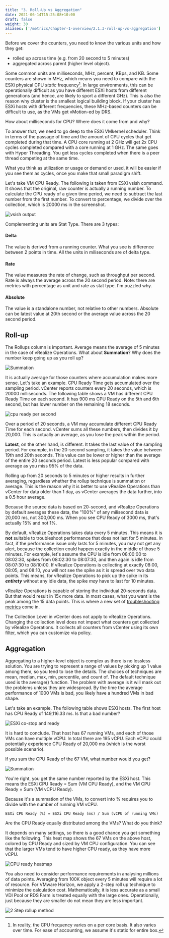 ```yaml
---
title: "3. Roll-Up vs Aggregation"
date: 2021-06-14T15:25:08+10:00
draft: false
weight: 30
aliases: ['/metrics/chapter-1-overview/2.1.3-roll-up-vs-aggregation']
---
```


Before we cover the counters, you need to know the various units and how they get:

- rolled up across time (e.g. from 20 second to 5 minutes)
- aggregated across parent (higher level object).

Some common units are milliseconds, MHz, percent, KBps, and KB. Some counters are shown in MHz, which means you need to compare with the ESXi physical CPU _static_ frequency[^1]. In large environments, this can be operationally difficult as you have different ESXi hosts from different generations (and hence, are likely to sport a different GHz). This is also the reason why cluster is the smallest logical building block. If your cluster has ESXi hosts with different frequencies, these MHz-based counters can be difficult to use, as the VMs get vMotion-ed by DRS.

How about milliseconds for CPU? Where does it come from and why?

To answer that, we need to go deep to the ESXi VMkernel scheduler. Think in terms of the passage of time and the amount of CPU cycles that get completed during that time. A CPU core running at 2 GHz will get 2x CPU cycles completed compared with a core running at 1 GHz. The same goes with Hyper Threading. You get less cycles completed when there is a peer thread competing at the same time.

What you think as utilization or usage or demand or used, it will be easier if you see them as cycles, once you make that small paradigm shift.

Let's take VM CPU Ready. The following is taken from ESXi vsish command. It shows that the original, raw counter is actually a running number. To calculate the CPU ready of a given time period, we need to subtract the last number from the first number. To convert to percentage, we divide over the collection, which is 20000 ms in the screenshot.

![vsish output](2.1.3-fig-1.png)

Complementing units are Stat Type. There are 3 types:

#### Delta

The value is derived from a running counter. What you see is difference between 2 points in time. All the units in miliseconds are of delta type.

#### Rate

The value measures the rate of change, such as throughput per second. Rate is always the average across the 20 second period.
Note: there are metrics with percentage as unit and rate as stat type. I'm puzzled why.

#### Absolute

The value is a standalone number, not relative to other numbers. Absolute can be latest value at 20th second or the average value across the 20 second period.

## Roll-up

The Rollups column is important. Average means the average of 5 minutes in the case of vRealize Operations. What about **Summation**? Why does the number keep going up as you roll up?

![Summation](2.1.3-fig-2.png)

It is actually average for those counters where accumulation makes more sense. Let's take an example. CPU Ready Time gets accumulated over the sampling period. vCenter reports counters every 20 seconds, which is 20000 milliseconds. The following table shows a VM has different CPU Ready Time on each second. It has 900 ms CPU Ready on the 5th and 6th second, but has lower number on the remaining 18 seconds.

![cpu ready per second](2.1.3-fig-2.png)

Over a period of 20 seconds, a VM may accumulate different CPU Ready Time for each second. vCenter sums all these numbers, then divides it by 20,000. This is actually an average, as you lose the peak within the period.

**Latest**, on the other hand, is different. It takes the last value of the sampling period. For example, in the 20-second sampling, it takes the value between 19th and 20th seconds. This value can be lower or higher than the average of the entire 20 seconds period. Latest is less popular compared with average as you miss 95% of the data.

Rolling up from 20 seconds to 5 minutes or higher results in further averaging, regardless whether the rollup technique is summation or average. This is the reason why it is better to use vRealize Operations than vCenter for data older than 1 day, as vCenter averages the data further, into a 0.5 hour average.

Because the source data is based on 20-second, and vRealize Operations by default averages these data, the "100%" of any milisecond data is 20,000 ms, not 300,000 ms. When you see CPU Ready of 3000 ms, that's actually 15% and not 1%.

By default, vRealize Operations takes data every 5 minutes. This means it is **not** suitable to troubleshoot performance that does not last for 5 minutes. In fact, if the performance issue only lasts for 5 minutes, you may not get any alert, because the collection could happen exactly in the middle of those 5 minutes. For example, let's assume the CPU is idle from 08:00:00 to 08:02:30, spikes from 08:02:30 to 08:07:30, and then again is idle from 08:07:30 to 08:10:00. If vRealize Operations is collecting at exactly 08:00, 08:05, and 08:10, you will not see the spike as it is spread over two data points. This means, for vRealize Operations to pick up the spike in its ***entirety*** without any idle data, the spike *may* have to last for 10 minutes.

vRealize Operations is capable of storing the individual 20-seconds data. But that would result in 15x more data. In most cases, what you want is the peak among the 15 data points. This is where a new set of [troubleshooting metrics](/metrics/chapter-6-other-metrics/2.6.1-troubleshooting-metrics/) come in.

The Collection Level in vCenter does not apply to vRealize Operations. Changing the collection level does not impact what counters get collected by vRealize Operations. It collects all counters from vCenter using its own filter, which you can customize via policy.

## Aggregation

Aggregating to a higher-level object is complex as there is no lossless solution. You are trying to represent a range of values by picking up 1 value among them, so you tend to lose the details. The choices of techniques are mean, median, max, min, percentile, and count of. The default technique used is the average() function. The problem with average is it will mask out the problems unless they are widespread. By the time the average performance of 1000 VMs is bad, you likely have a hundred VMs in bad shape.

Let's take an example. The following table shows ESXi hosts. The first host has CPU Ready of 149,116.33 ms. Is that a bad number?

![ESXi co-stop and ready](2.1.3-fig-4.png)

It is hard to conclude. That host has 67 running VMs, and each of those VMs can have multiple vCPU. In total there are 195 vCPU. Each vCPU could potentially experience CPU Ready of 20,000 ms (which is the worst possible scenario).

If you sum the CPU Ready of the 67 VM, what number would you get?

![Summation](2.1.3-fig-5.png)

You're right, you get the same number reported by the ESXi host. This means the ESXi CPU Ready = Sum (VM CPU Ready), and the VM CPU Ready = Sum (VM vCPU Ready).

Because it's a summation of the VMs, to convert into % requires you to divide with the number of running VM vCPU.

`ESXi CPU Ready (%) = ESXi CPU Ready (ms) / Sum (vCPU of running VMs)`

Are the CPU Ready equally distributed among the VMs? What do you think?

It depends on many settings, so there is a good chance you get something like the following. This heat map shows the 67 VMs on the above host, colored by CPU Ready and sized by VM CPU configuration. You can see that the larger VMs tend to have higher CPU ready, as they have more vCPU.

![CPU ready heatmap](2.1.3-fig-6.png)

You also need to consider performance requirements in analysing millions of data points. Averaging from 100K object every 5 minutes will require a lot of resource. For VMware Horizon, we apply a 2-step roll up technique to minimize the calculation cost. Mathematically, it is less accurate as a small VDI Pool or RDS Farm is treated equally with the large ones. Operationally, just because they are smaller do not mean they are less important.

![2 Step rollup method](2.1.3-fig-7.png)

[^1]: In reality, the CPU frequency varies on a per core basis. It also varies over time. For ease of accounting, we assume it's static for entire box.
